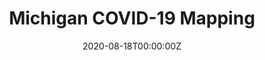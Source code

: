 ---
title: Michigan COVID-19 Mapping
summary: Tracking COVID-19's impact in Michigan.
tags:
- COVID
- Epidemiology

date: "2020-08-18T00:00:00Z"

# Optional external URL for project (replaces project detail page).
external_link: https://covidmapping.org/
image:
  caption: COVID-19 Mapping
  focal_point: Smart
---